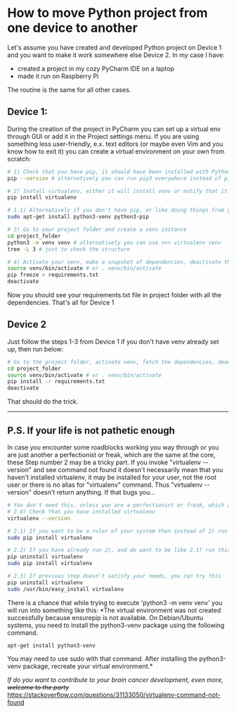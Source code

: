 # How to move Python project from one device to another

Let's assume you have created and developed Python project on Device 1 and you want to make it work somewhere else Device 2. In my case I have:
- created a project in my cozy PyCharm IDE on a laptop 
- made it run on Raspberry Pi

The routine is the same for all other cases. 

## Device 1:
During the creation of the project in PyCharm you can set up a virtual env through GUI or add it in the Project settings menu. If you are using something less user-friendly, e.x. text editors (or maybe even Vim and you know how to exit it) you can create a virtual environment on your own from scratch:
```bash
# 1) Check that you have pip, it should have been installed with Python. If not, see 1.1)
pip --version # alternatively you can run pip3 everywhere instead of pip

# 2) Install virtualenv, either it will install venv or notify that it is already installed
pip install virtualenv

# 1.1) Alternatively if you don't have pip, or like doing things from your standard console
sudo apt-get install python3-venv python3-pip

# 3) Go to your project folder and create a venv instance
cd project_folder
python3 -m venv venv # alternatively you can use >>> virtualenv venv
tree -L 3 # just to check the structure

# 4) Activate your venv, make a snapshot of dependencies, deactivate the env
source venv/bin/activate # or . venv/bin/activate
pip freeze > requirements.txt
deactivate
```
Now you should see your requirements.txt file in project folder with all the dependencies. That's all for Device 1

## Device 2
Just follow the steps 1-3 from Device 1 if you don't have venv already set up, then run below:
```bash
# Go to the project folder, activate venv, fetch the dependencies, deactivate venv
cd project_folder
source venv/bin/activate # or . venv/bin/activate
pip install -r requirements.txt
deactivate
```

That should do the trick.
___

## P.S. If your life is not pathetic enough

In case you encounter some roadblocks working you way through or you are just another a perfectionist or freak, which are the same at the core, these 
Step number 2 may be a tricky part. If you invoke "virtualenv --version" and see command not found it doesn't necessarily mean that you haven't installed virtualenv, it may be installed for your user, not the root user or there is no alias for "virtualenv" command. Thus "virtualenv --version" doesn't return anything. If that bugs you...
```bash
# You don't need this, unless you are a perfectionist or freak, which are the same at the core
# 2.0) Check that you have installed virtualenv
virtualenv --version

# 2.1) If you want to be a ruler of your system then instead of 2) run this
sudo pip install virtualenv

# 2.2) If you have already run 2), and do want to be like 2.1) run this
pip uninstall virtualenv
sudo pip install virtualenv

# 2.3) If previous step doesn't satisfy your needs, you can try this
pip uninstall virtualenv
sudo /usr/bin/easy_install virtualenv
```

There is a chance that while trying to execute 'python3 -m venv venv' you will run into something like this: 
*The virtual environment was not created successfully because ensurepip is not
available. On Debian/Ubuntu systems, you need to install the python3-venv package using the following command.

    apt-get install python3-venv
    
You may need to use sudo with that command.  After installing the python3-venv
package, recreate your virtual environment.*



*If do you want to contribute to your brain cancer development, even more, ~~welcome to the party~~*
https://stackoverflow.com/questions/31133050/virtualenv-command-not-found
